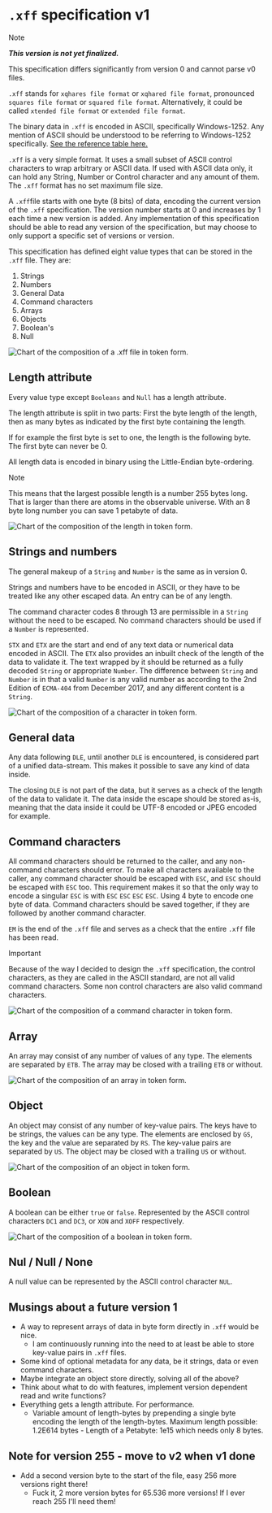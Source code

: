 # `.xff` specification v1

> [!note]
> ***This version is not yet finalized.***

This specification differs significantly from version 0 and cannot parse v0 files.

`.xff` stands for `xqhares file format` or `xqhared file format`, pronounced `squares file format` or `squared file format`.
Alternatively, it could be called `xtended file format` or `extended file format`.

The binary data in `.xff` is encoded in ASCII, specifically Windows-1252.
Any mention of ASCII should be understood to be referring to Windows-1252 specifically. 
[See the reference table here.](ascii-reference.md)

`.xff` is a very simple format. It uses a small subset of ASCII control characters to wrap arbitrary or ASCII data.
If used with ASCII data only, it can hold any String, Number or Control character and any amount of them.
The `.xff` format has no set maximum file size.

A `.xff`file starts with one byte (8 bits) of data, encoding the current version of the `.xff` specification.
The version number starts at 0 and increases by 1 each time a new version is added.
Any implementation of this specification should be able to read any version of the specification, but may choose to only support a specific set of versions or version.

This specification has defined eight value types that can be stored in the `.xff` file.
They are:

1. Strings
2. Numbers
3. General Data
4. Command characters
5. Arrays
6. Objects
7. Boolean's
8. Null

![Chart of the composition of a `.xff` file in token form.](../pictures/xff_v1-main-chart.png)

## Length attribute

Every value type except `Booleans` and `Null` has a length attribute.

The length attribute is split in two parts:
First the byte length of the length, then as many bytes as indicated by the first byte containing the length.

If for example the first byte is set to one, the length is the following byte.
The first byte can never be 0.

All length data is encoded in binary using the Little-Endian byte-ordering.

> [!note]
> This means that the largest possible length is a number 255 bytes long. That is larger than there are atoms in the observable universe.
> With an 8 byte long number you can save 1 petabyte of data.

![Chart of the composition of the length in token form.](../pictures/xff_v1-len-chart.png)

## Strings and numbers
The general makeup of a `String` and `Number` is the same as in version 0.

Strings and numbers have to be encoded in ASCII, or they have to be treated like any other escaped data.
An entry can be of any length.

The command character codes 8 through 13 are permissible in a `String` without the need to be escaped.
No command characters should be used if a `Number` is represented.

`STX` and `ETX` are the start and end of any text data or numerical data encoded in ASCII.
The `ETX` also provides an inbuilt check of the length of the data to validate it.
The text wrapped by it should be returned as a fully decoded `String` or appropriate `Number`.
The difference between `String` and `Number` is in that a valid `Number` is any valid number as according to the 2nd Edition of `ECMA-404` from December 2017, and any different content is a `String`.

![Chart of the composition of a character in token form.](../pictures/xff_v0-char-chart.jpeg)

## General data
Any data following `DLE`, until another `DLE` is encountered, is considered part of a unified data-stream. This makes it possible to save any kind of data inside.

The closing `DLE` is not part of the data, but it serves as a check of the length of the data to validate it.
The data inside the escape should be stored as-is, meaning that the data inside it could be UTF-8 encoded or JPEG encoded for example.

## Command characters
All command characters should be returned to the caller, and any non-command characters should error.
To make all characters available to the caller, any command character should be escaped with `ESC`, and `ESC` should be escaped with `ESC` too.
This requirement makes it so that the only way to encode a singular `ESC` is with `ESC` `ESC` `ESC` `ESC`. Using 4 byte to encode one byte of data. 
Command characters should be saved together, if they are followed by another command character.

`EM` is the end of the `.xff` file and serves as a check that the entire `.xff` file has been read.

> [!important]
> Because of the way I decided to design the `.xff` specification, the control characters, as they are called in the ASCII standard, are not all valid command characters.
> Some non control characters are also valid command characters.

![Chart of the composition of a command character in token form.](../pictures/xff_v0-cmd-char-chart.jpeg)

## Array
An array may consist of any number of values of any type.
The elements are separated by `ETB`.
The array may be closed with a trailing `ETB` or without.

![Chart of the composition of an array in token form.](../pictures/xff_v1-array-chart.png)

## Object
An object may consist of any number of key-value pairs.
The keys have to be strings, the values can be any type.
The elements are enclosed by `GS`, the key and the value are separated by `RS`.
The key-value pairs are separated by `US`.
The object may be closed with a trailing `US` or without.

![Chart of the composition of an object in token form.](../pictures/xff_v1-object-chart.png)

## Boolean
A boolean can be either `true` or `false`.
Represented by the ASCII control characters `DC1` and `DC3`, or `XON` and `XOFF` respectively.

![Chart of the composition of a boolean in token form.](../pictures/xff_v1-boolean-chart.png)

## Nul / Null / None
A null value can be represented by the ASCII control character `NUL`.




## Musings about a future version 1

- A way to represent arrays of data in byte form directly in `.xff` would be nice.
    - I am continuously running into the need to at least be able to store key-value pairs in `.xff` files.
- Some kind of optional metadata for any data, be it strings, data or even command characters.
- Maybe integrate an object store directly, solving all of the above?
- Think about what to do with features, implement version dependent read and write functions?
- Everything gets a length attribute. For performance.
    - Variable amount of length-bytes by prepending a single byte encoding the length of the length-bytes. Maximum length possible: 1.2E614 bytes - Length of a Petabyte: 1e15 which needs only 8 bytes.

## Note for version 255 - move to v2 when v1 done
- Add a second version byte to the start of the file, easy 256 more versions right there!
    - Fuck it, 2 more version bytes for 65.536 more versions! If I ever reach 255 I'll need them!
